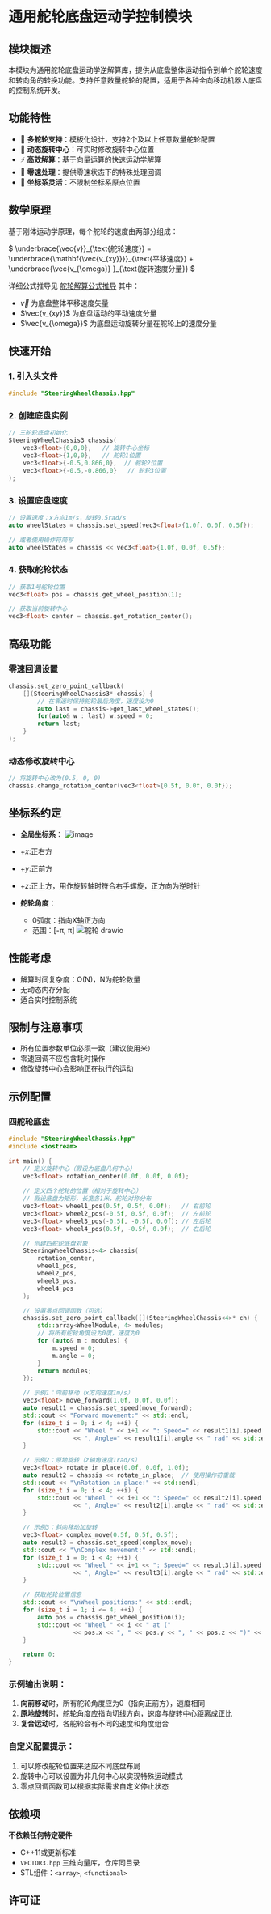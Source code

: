 # 通用舵轮底盘运动学控制模块

## 模块概述

本模块为通用舵轮底盘运动学逆解算库，提供从底盘整体运动指令到单个舵轮速度和转向角的转换功能。支持任意数量舵轮的配置，适用于各种全向移动机器人底盘的控制系统开发。

## 功能特性

- 🚗 **多舵轮支持**：模板化设计，支持2个及以上任意数量舵轮配置
- 🔄 **动态旋转中心**：可实时修改旋转中心位置
- ⚡ **高效解算**：基于向量运算的快速运动学解算
- 🛑 **零速处理**：提供零速状态下的特殊处理回调
- 📐 **坐标系灵活**：不限制坐标系原点位置

## 数学原理

基于刚体运动学原理，每个舵轮的速度由两部分组成：

$`
  \underbrace{\vec{v}}_{\text{舵轮速度}} = 
  \underbrace{\mathbf{\vec{v_{xy}}}}_{\text{平移速度}} + 
  \underbrace{\vec{v_{\omega}} }_{\text{旋转速度分量}}
`$

详细公式推导见
[舵轮解算公式推导](./舵轮解算公式推导.md)
其中：
- $\vec{v}$ 为底盘整体平移速度矢量
- $\vec{v_{xy}}$ 为底盘运动的平动速度分量
- $\vec{v_{\omega}}$ 为底盘运动旋转分量在舵轮上的速度分量

## 快速开始

### 1. 引入头文件

```cpp
#include "SteeringWheelChassis.hpp"
```

### 2. 创建底盘实例

```cpp
// 三舵轮底盘初始化
SteeringWheelChassis3 chassis(
    vec3<float>{0,0,0},   // 旋转中心坐标
    vec3<float>{1,0,0},   // 舵轮1位置
    vec3<float>{-0.5,0.866,0},  // 舵轮2位置
    vec3<float>{-0.5,-0.866,0}   // 舵轮3位置
);
```

### 3. 设置底盘速度

```cpp
// 设置速度：x方向1m/s，旋转0.5rad/s
auto wheelStates = chassis.set_speed(vec3<float>{1.0f, 0.0f, 0.5f});

// 或者使用操作符简写
auto wheelStates = chassis << vec3<float>{1.0f, 0.0f, 0.5f};
```

### 4. 获取舵轮状态

```cpp
// 获取1号舵轮位置
vec3<float> pos = chassis.get_wheel_position(1);

// 获取当前旋转中心
vec3<float> center = chassis.get_rotation_center();
```

## 高级功能

### 零速回调设置

```cpp
chassis.set_zero_point_callback(
    [](SteeringWheelChassis3* chassis) {
        // 在零速时保持舵轮最后角度，速度设为0
        auto last = chassis->get_last_wheel_states();
        for(auto& w : last) w.speed = 0;
        return last;
    }
);
```

### 动态修改旋转中心

```cpp
// 将旋转中心改为(0.5, 0, 0)
chassis.change_rotation_center(vec3<float>{0.5f, 0.0f, 0.0f});
```

## 坐标系约定

- **全局坐标系**：
![image](https://github.com/user-attachments/assets/c3c765dd-2147-4ae9-b4e9-778f5df667f8)

- $+x$:正右方
- $+y$:正前方
- $+z$:正上方，用作旋转轴时符合右手螺旋，正方向为逆时针
- **舵轮角度**：
  - 0弧度：指向X轴正方向
  - 范围：[-π, π]
![舵轮 drawio](https://github.com/user-attachments/assets/874986cf-0994-43d2-8457-1729ccaba8b0)


## 性能考虑

- 解算时间复杂度：O(N)，N为舵轮数量
- 无动态内存分配
- 适合实时控制系统

## 限制与注意事项

- 所有位置参数单位必须一致（建议使用米）
- 零速回调不应包含耗时操作
- 修改旋转中心会影响正在执行的运动

## 示例配置

### 四舵轮底盘
```cpp
#include "SteeringWheelChassis.hpp"
#include <iostream>

int main() {
    // 定义旋转中心（假设为底盘几何中心）
    vec3<float> rotation_center(0.0f, 0.0f, 0.0f);
    
    // 定义四个舵轮的位置（相对于旋转中心）
    // 假设底盘为矩形，长宽各1米，舵轮对称分布
    vec3<float> wheel1_pos(0.5f, 0.5f, 0.0f);   // 右前轮
    vec3<float> wheel2_pos(-0.5f, 0.5f, 0.0f);  // 左前轮
    vec3<float> wheel3_pos(-0.5f, -0.5f, 0.0f); // 左后轮
    vec3<float> wheel4_pos(0.5f, -0.5f, 0.0f);  // 右后轮

    // 创建四舵轮底盘对象
    SteeringWheelChassis<4> chassis(
        rotation_center,
        wheel1_pos,
        wheel2_pos,
        wheel3_pos,
        wheel4_pos
    );

    // 设置零点回调函数（可选）
    chassis.set_zero_point_callback([](SteeringWheelChassis<4>* ch) {
        std::array<WheelModule, 4> modules;
        // 将所有舵轮角度设为0度，速度为0
        for (auto& m : modules) {
            m.speed = 0;
            m.angle = 0;
        }
        return modules;
    });

    // 示例1：向前移动（x方向速度1m/s）
    vec3<float> move_forward(1.0f, 0.0f, 0.0f);
    auto result1 = chassis.set_speed(move_forward);
    std::cout << "Forward movement:" << std::endl;
    for (size_t i = 0; i < 4; ++i) {
        std::cout << "Wheel " << i+1 << ": Speed=" << result1[i].speed 
                  << ", Angle=" << result1[i].angle << " rad" << std::endl;
    }

    // 示例2：原地旋转（z轴角速度1rad/s）
    vec3<float> rotate_in_place(0.0f, 0.0f, 1.0f);
    auto result2 = chassis << rotate_in_place;  // 使用操作符重载
    std::cout << "\nRotation in place:" << std::endl;
    for (size_t i = 0; i < 4; ++i) {
        std::cout << "Wheel " << i+1 << ": Speed=" << result2[i].speed 
                  << ", Angle=" << result2[i].angle << " rad" << std::endl;
    }

    // 示例3：斜向移动加旋转
    vec3<float> complex_move(0.5f, 0.5f, 0.5f);
    auto result3 = chassis.set_speed(complex_move);
    std::cout << "\nComplex movement:" << std::endl;
    for (size_t i = 0; i < 4; ++i) {
        std::cout << "Wheel " << i+1 << ": Speed=" << result3[i].speed 
                  << ", Angle=" << result3[i].angle << " rad" << std::endl;
    }

    // 获取舵轮位置信息
    std::cout << "\nWheel positions:" << std::endl;
    for (size_t i = 1; i <= 4; ++i) {
        auto pos = chassis.get_wheel_position(i);
        std::cout << "Wheel " << i << " at (" 
                  << pos.x << ", " << pos.y << ", " << pos.z << ")" << std::endl;
    }

    return 0;
}
```

### 示例输出说明：
1. **向前移动**时，所有舵轮角度应为0（指向正前方），速度相同
2. **原地旋转**时，舵轮角度应指向切线方向，速度与旋转中心距离成正比
3. **复合运动**时，各舵轮会有不同的速度和角度组合

### 自定义配置提示：
1. 可以修改舵轮位置来适应不同底盘布局
2. 旋转中心可以设置为非几何中心以实现特殊运动模式
3. 零点回调函数可以根据实际需求自定义停止状态

## 依赖项
**不依赖任何特定硬件**
- C++11或更新标准
- `VECTOR3.hpp` 三维向量库，仓库同目录
- STL组件：`<array>`, `<functional>`

## 许可证

